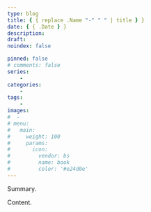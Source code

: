 ```yaml
---
type: blog
title: { { replace .Name "-" " " | title } }
date: { { .Date } }
description:
draft:
noindex: false

pinned: false
# comments: false
series:
    -
categories:
    -
tags:
    -
images:
#  -
# menu:
#   main:
#     weight: 100
#     params:
#       icon:
#         vendor: bs
#         name: book
#         color: '#e24d0e'
---
```


Summary.

<!--more-->

Content.
